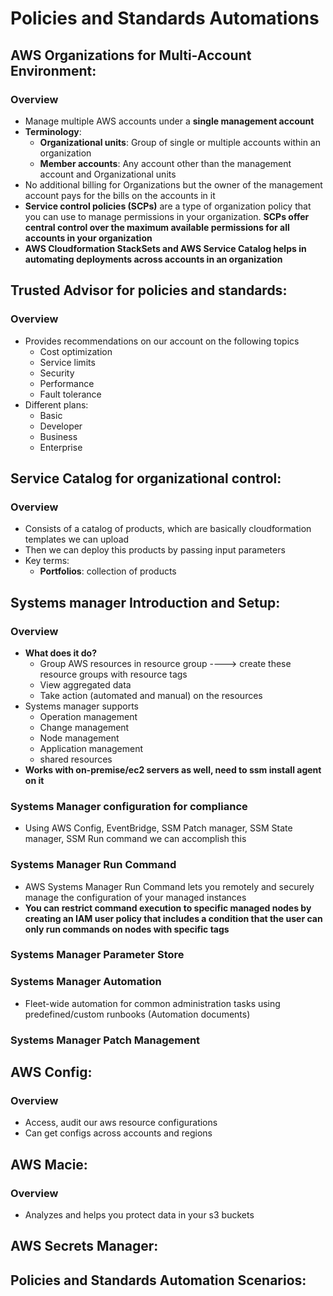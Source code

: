 # Policies and Standards Automations

## AWS Organizations for Multi-Account Environment:
### Overview
- Manage multiple AWS accounts under a __single management account__
- __Terminology__:
  - __Organizational units__: Group of single or multiple accounts within an organization
  - __Member accounts__: Any account other than the management account and Organizational units
- No additional billing for Organizations but the owner of the management account pays for the bills on the accounts in it
- __Service control policies (SCPs)__ are a type of organization policy that you can use to manage permissions in your organization.
  __SCPs offer central control over the maximum available permissions for all accounts in your organization__
- __AWS Cloudformation StackSets and AWS Service Catalog helps in automating deployments across accounts in an organization__


## Trusted Advisor for policies and standards:
### Overview
- Provides recommendations on our account on the following topics
  - Cost optimization 
  - Service limits
  - Security
  - Performance
  - Fault tolerance
- Different plans:
  - Basic
  - Developer
  - Business
  - Enterprise


## Service Catalog for organizational control:
### Overview
- Consists of a catalog of products, which are basically cloudformation templates we can upload
- Then we can deploy this products by passing input parameters 
- Key terms:
  - __Portfolios__: collection of products 


## Systems manager Introduction and Setup:
### Overview
- __What does it do?__
  - Group AWS resources in resource group ----> create these resource groups with resource tags
  - View aggregated data
  - Take action (automated and manual) on the resources 
- Systems manager supports
  - Operation management
  - Change management
  - Node management
  - Application management
  - shared resources 
- __Works with on-premise/ec2 servers as well, need to ssm install agent on it__

### Systems Manager configuration for compliance 
- Using AWS Config, EventBridge, SSM Patch manager, SSM State manager, SSM Run command we can accomplish this

### Systems Manager Run Command
- AWS Systems Manager Run Command lets you remotely and securely manage the configuration of your managed instances
- __You can restrict command execution to specific managed nodes by creating an IAM user policy that includes a 
  condition that the user can only run commands on nodes with specific tags__

### Systems Manager Parameter Store

### Systems Manager Automation
- Fleet-wide automation for common administration tasks using predefined/custom runbooks (Automation documents)

### Systems Manager Patch Management


## AWS Config:
### Overview
- Access, audit our aws resource configurations 
- Can get configs across accounts and regions


## AWS Macie:
### Overview
- Analyzes and helps you protect data in your s3 buckets 


## AWS Secrets Manager:


## Policies and Standards Automation Scenarios:











